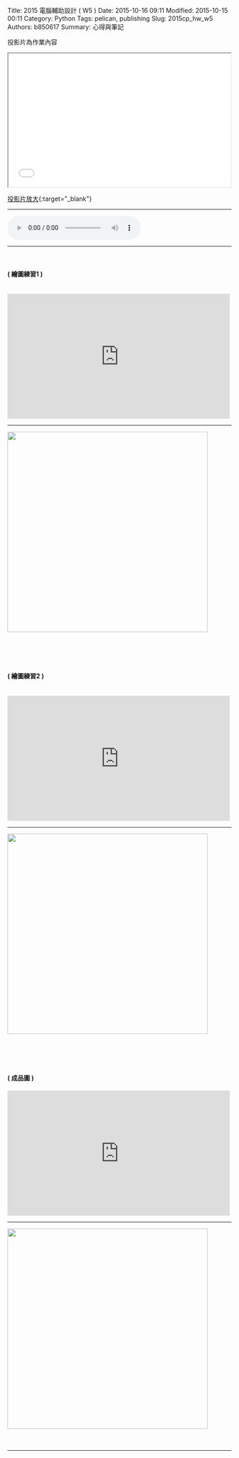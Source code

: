 Title: 2015 電腦輔助設計 ( W5 )
Date: 2015-10-16 09:11
Modified: 2015-10-15 00:11
Category: Python
Tags: pelican, publishing
Slug: 2015cp_hw_w5
Authors: b850617
Summary: 心得與筆記

投影片為作業內容

<iframe src="simplest3.html" width="500" height="300"></iframe>

[投影片放大](simplest3.html){:target="_blank"}
<br>
<hr>
<html>
<head>
<title>全能住宅改造王 - Takumi匠</title>
</head>
<body>
    <audio controls pause loop>
        <source src="https://copy.com/BLsMgIEpQGcjke4s">
    </audio>
</body>
</html>
<hr>
<br>
<h4>( 繪圖練習1 )</h4>
<br>
<iframe src="https://player.vimeo.com/video/142657305" width="500" height="281" frameborder="0" webkitallowfullscreen mozallowfullscreen allowfullscreen></iframe>
<br>
<hr>
<img src="https://copy.com/GAz0F1F1YBVqomkN"width="450"height="450">
<br>
<br>
<br>
<br>
<br>
<h4>( 繪圖練習2 )</h4>
<br>
<iframe src="https://player.vimeo.com/video/142661469" width="500" height="281" frameborder="0" webkitallowfullscreen mozallowfullscreen allowfullscreen></iframe>
<br>
<hr>
<img src="https://copy.com/aSLkL9FI4TQ3Lhq7"width="450"height="450">
<br>
<br>
<br>
<br>
<br>
<h4>( 成品圖 )</h4>
<iframe src="https://player.vimeo.com/video/142657306" width="500" height="281" frameborder="0" webkitallowfullscreen mozallowfullscreen allowfullscreen></iframe>
<br>
<hr>
<img src="https://copy.com/AZcqewxQbXK2Eqhu"width="450"height="450">
<br>
<br>
<br>
<hr>


